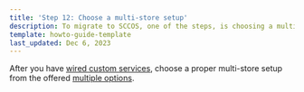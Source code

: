 ```yaml
---
title: 'Step 12: Choose a multi-store setup'
description: To migrate to SCCOS, one of the steps, is choosing a multi-store setup
template: howto-guide-template
last_updated: Dec 6, 2023
---
```


After you have [wired custom services](/docs/scos/dev/migration-concepts/migrate-to-sccos/step-11-wire-custom-services.html), choose a proper multi-store setup from the offered [multiple options](/docs/ca/dev/multi-store-setups/multistore-setup-options.html). 

